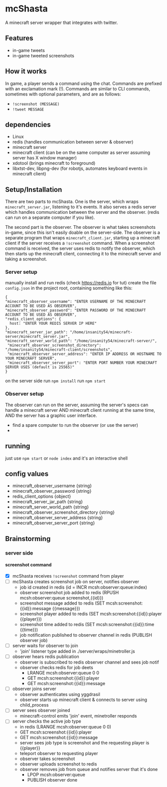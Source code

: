 # mcShasta

A minecraft server wrapper that integrates with twitter.

## Features

* in-game tweets
* in-game tweeted screenshots

## How it works

In game, a player sends a command using the chat. Commands are prefixed with an exclamation mark (!). Commands are similar to CLI commands, sometimes with optional parameters, and are as follows:

* `!screenshot (MESSAGE)`
* `!tweet MESSAGE`


## dependencies

* Linux
* redis (handles communication between server & observer)
* minecraft server
* minecraft client (can be on the same computer as server assuming server has X window manager)
* xdotool (brings minecraft to foreground)
* libxtst-dev, libpng-dev  (for robotjs, automates keyboard events in minecraft client)


## Setup/Installation

There are two parts to mcShasta. One is the server, which wraps `minecraft_server.jar`, listening to it's events. It also serves a redis server which handles communication between the server and the observer. (redis can run on a separate computer if you like).

The second part is the observer. The observer is what takes screenshots in-game, since this isn't easily doable on the server-side. The observer is a separate program that wraps `minecraft_client.jar`, starting up a minecraft client if the server receives a `!screenshot` command. When a screenshot command is received, the server uses redis to notify the observer, which then starts up the minecraft client, connecting it to the minecraft server and taking a screenshot.

### Server setup

manually install and run redis (check https://redis.io for tut)
create the file `config.json` in the project root, containing something like this:

```
{
"minecraft_observer_username": "ENTER USERNAME OF THE MINECRAFT ACCOUNT TO BE USED AS OBSERVER",
"minecraft_observer_password": "ENTER PASSWORD OF THE MINECRAFT ACCOUNT TO BE USED AS OBSERVER",
"redis_client_options": {
  host: "ENTER YOUR REDIS SERVER IP HERE"
},
"minecraft_server_jar_path": "/home/insanity54/minecraft-server/minecraft_server.jar",
"minecraft_server_world_path": "/home/insanity54/minecraft-server/",
 "minecraft_observer_screenshot_directory": "/home/insanity54/minecraft-client/screenshots",
 "minecraft_observer_server_address": "ENTER IP ADDRESS OR HOSTNAME TO YOUR MINECRAFT SERVER",
 "minecraft_observer_server_port": "ENTER PORT NUMBER YOUR MINECRAFT SERVER USES (default is 25565)"
}
```
 
on the server side run `npm install`
run `npm start`

### Observer setup 

The observer can run on the server, assuming the server's specs can handle a minecraft server AND minecraft client running at the same time, AND the server has a graphic user interface.

* find a spare computer to run the observer (or use the server)
* 

## running

just use `npm start` or `node index` and it's an interactive shell




## config values

* minecraft_observer_username {string}
* minecraft_observer_password {string}
* redis_client_options {object}
* minecraft_server_jar_path {string}
* minecraft_server_world_path {string}
* minecraft_observer_screenshot_directory {string}
* minecraft_observer_server_address {string}
* minecraft_observer_server_port {string}





## Brainstorming

### server side

#### screenshot command

* [x] mcShasta receives `!screenshot` command from player
* [ ] mcShasta creates screenshot job on server, notifies observer
  * job id created in redis (id = INCR mcsh:observer:queue:index)
  * observer screenshot job added to redis (RPUSH mcsh:observer:queue screenshot,{{id}})
  * screenshot message added to redis (SET mcsh:screenshot:{{id}}:message {{message}})
  * screenshot player added to redis  (SET mcsh:screenshot:{{id}}:player  {{player}})
  * screenshot time added to redis    (SET mcsh:screenshot:{{id}}:time    {{time}})
  * job notification published to observer channel in redis (PUBLISH observer job)
* [ ] server waits for observer to join
  * 'join' listener type added in ./server/wraps/minetroller.js
* [ ] observer hears redis publication
  * observer is subscribed to redis observer channel and sees job notif
  * observer checks redis for job deets
    * LRANGE mcsh:observer:queue 0 0
    * GET mcsh:screenshot:{{id}}:player
    * GET mcsh:screenshot:{{id}}:message
* [ ] observer joins server
  * observer authenticates using yggdrasil
  * observer starts up minecraft client & connects to server using child_process
* [ ] server sees observer joined 
  * minecraft-control emits 'join' event, minetroller responds
* [ ] server checks the active job type
  * in redis (LRANGE mcsh:observer:queue 0 0)
  * GET mcsh:screenshot:{{id}}:player
  * GET mcsh:screenshot:{{id}}:message
  * server sees job type is screenshot and the requesting player is {{player}}
  * teleport observer to requesting player
  * observer takes screenshot
  * observer uploads screenshot to redis
  * observer removes job from queue and notifies server that it's done
    * LPOP mcsh:observer:queue
    * PUBLISH observer done

